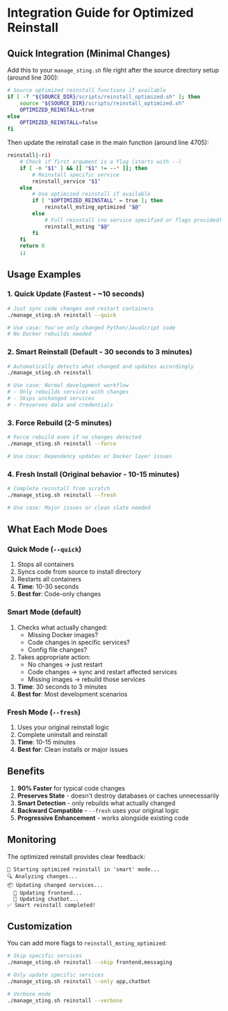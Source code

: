 # Integration Guide for Optimized Reinstall

## Quick Integration (Minimal Changes)

Add this to your `manage_sting.sh` file right after the source directory setup (around line 300):

```bash
# Source optimized reinstall functions if available
if [ -f "${SOURCE_DIR}/scripts/reinstall_optimized.sh" ]; then
    source "${SOURCE_DIR}/scripts/reinstall_optimized.sh"
    OPTIMIZED_REINSTALL=true
else
    OPTIMIZED_REINSTALL=false
fi
```

Then update the reinstall case in the main function (around line 4705):

```bash
reinstall|-ri)
    # Check if first argument is a flag (starts with --)
    if [ -n "$1" ] && [[ "$1" != --* ]]; then
        # Reinstall specific service
        reinstall_service "$1"
    else
        # Use optimized reinstall if available
        if [ "$OPTIMIZED_REINSTALL" = true ]; then
            reinstall_msting_optimized "$@"
        else
            # Full reinstall (no service specified or flags provided)
            reinstall_msting "$@"
        fi
    fi
    return 0
    ;;
```

## Usage Examples

### 1. Quick Update (Fastest - ~10 seconds)
```bash
# Just sync code changes and restart containers
./manage_sting.sh reinstall --quick

# Use case: You've only changed Python/JavaScript code
# No Docker rebuilds needed
```

### 2. Smart Reinstall (Default - 30 seconds to 3 minutes)
```bash
# Automatically detects what changed and updates accordingly
./manage_sting.sh reinstall

# Use case: Normal development workflow
# - Only rebuilds services with changes
# - Skips unchanged services
# - Preserves data and credentials
```

### 3. Force Rebuild (2-5 minutes)
```bash
# Force rebuild even if no changes detected
./manage_sting.sh reinstall --force

# Use case: Dependency updates or Docker layer issues
```

### 4. Fresh Install (Original behavior - 10-15 minutes)
```bash
# Complete reinstall from scratch
./manage_sting.sh reinstall --fresh

# Use case: Major issues or clean slate needed
```

## What Each Mode Does

### Quick Mode (`--quick`)
1. Stops all containers
2. Syncs code from source to install directory
3. Restarts all containers
4. **Time**: 10-30 seconds
5. **Best for**: Code-only changes

### Smart Mode (default)
1. Checks what actually changed:
   - Missing Docker images?
   - Code changes in specific services?
   - Config file changes?
2. Takes appropriate action:
   - No changes → just restart
   - Code changes → sync and restart affected services
   - Missing images → rebuild those services
3. **Time**: 30 seconds to 3 minutes
4. **Best for**: Most development scenarios

### Fresh Mode (`--fresh`)
1. Uses your original reinstall logic
2. Complete uninstall and reinstall
3. **Time**: 10-15 minutes
4. **Best for**: Clean installs or major issues

## Benefits

1. **90% Faster** for typical code changes
2. **Preserves State** - doesn't destroy databases or caches unnecessarily
3. **Smart Detection** - only rebuilds what actually changed
4. **Backward Compatible** - `--fresh` uses your original logic
5. **Progressive Enhancement** - works alongside existing code

## Monitoring

The optimized reinstall provides clear feedback:

```
🚀 Starting optimized reinstall in 'smart' mode...
🔍 Analyzing changes...
📦 Updating changed services...
  📝 Updating frontend...
  📝 Updating chatbot...
✅ Smart reinstall completed!
```

## Customization

You can add more flags to `reinstall_msting_optimized`:

```bash
# Skip specific services
./manage_sting.sh reinstall --skip frontend,messaging

# Only update specific services  
./manage_sting.sh reinstall --only app,chatbot

# Verbose mode
./manage_sting.sh reinstall --verbose
```